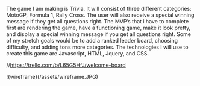 The game I am making is Trivia. It will consist of three different categories: MotoGP, Formula 1, Rally Cross. The user will also receive a special winning message if they get all questions right. The MVP’s that i have to complete first are rendering the game, have a functioning game, make it look pretty, and display a special winning message if you get all questions right. Some of my stretch goals would be to add a ranked leader board, choosing difficulty, and adding tons more categories. The technologies I will use to create this game are Javascript, HTML, Jquery, and CSS.

//https://trello.com/b/L65G5HfJ/welcome-board

!{wireframe}(/assets/wireframe.JPG)
